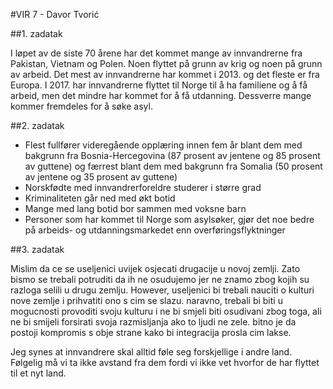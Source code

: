#VIR 7 - Davor Tvorić

##1. zadatak

I løpet av de siste 70 årene har det kommet mange av innvandrerne fra Pakistan, Vietnam og Polen. Noen flyttet på grunn av krig og noen på grunn av arbeid. Det mest av innvandrerne har kommet i 2013. og det fleste er fra Europa. I 2017. har innvandrerne flyttet til Norge til å ha familiene og å få arbeid, men det mindre har kommet for å få utdanning. Dessverre mange kommer fremdeles for å søke asyl.

##2. zadatak

- Flest fullfører videregående opplæring innen fem år blant dem med bakgrunn fra Bosnia-Hercegovina (87 prosent av jentene og 85 prosent av guttene) og færrest blant dem med bakgrunn fra Somalia (50 prosent av jentene og 35 prosent av guttene)
- Norskfødte med innvandrerforeldre studerer i større grad
- Kriminaliteten går ned med økt botid
- Mange med lang botid bor sammen med voksne barn
- Personer som har kommet til Norge som asylsøker, gjør det noe bedre på arbeids- og utdanningsmarkedet enn overføringsflyktninger

##3. zadatak

Mislim da ce se useljenici uvijek osjecati drugacije u novoj zemlji. Zato bismo se trebali potruditi da ih ne osudujemo jer ne znamo zbog kojih su razloga selili u drugu zemlju. However, useljenici bi trebali nauciti o kulturi nove zemlje i prihvatiti ono s cim se slazu. naravno, trebali bi biti u mogucnosti provoditi svoju kulturu i ne bi smjeli biti osudivani zbog toga, ali ne bi smijeli forsirati svoja razmisljanja ako to ljudi ne zele. bitno je da postoji kompromis s obje strane kako bi integracija prosla cim lakse.

Jeg synes at innvandrere skal alltid føle seg forskjellige i andre land. Følgelig må vi ta ikke avstand fra dem fordi vi ikke vet hvorfor de har flyttet til et nyt land.